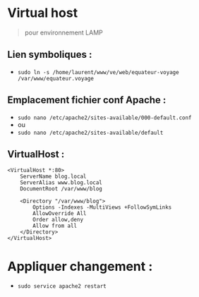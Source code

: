 Virtual host
============

> pour environnement LAMP

Lien symboliques :
------------------

* `sudo ln -s /home/laurent/www/ve/web/equateur-voyage /var/www/equateur.voyage`


Emplacement fichier conf Apache :
---------------------------------

* `sudo nano /etc/apache2/sites-available/000-default.conf`
* ou 
* `sudo nano /etc/apache2/sites-available/default`

VirtualHost :
-------------

````
<VirtualHost *:80>
    ServerName blog.local
    ServerAlias www.blog.local
    DocumentRoot /var/www/blog

    <Directory "/var/www/blog">
        Options -Indexes -MultiViews +FollowSymLinks
        AllowOverride All
        Order allow,deny
        Allow from all
    </Directory>
</VirtualHost>
````

Appliquer changement :
======================

* `sudo service apache2 restart`
